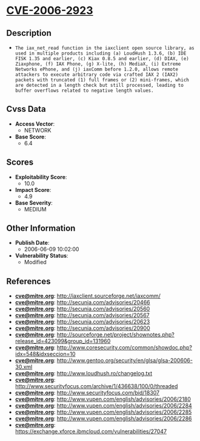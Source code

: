 
# [CVE-2006-2923](https://cve.mitre.org/cgi-bin/cvename.cgi?name=CVE-2006-2923)

## Description

- `The iax_net_read function in the iaxclient open source library, as used in multiple products including (a) LoudHush 1.3.6, (b) IDE FISK 1.35 and earlier, (c) Kiax 0.8.5 and earlier, (d) DIAX, (e) Ziaxphone, (f) IAX Phone, (g) X-lite, (h) MediaX, (i) Extreme Networks ePhone, and (j) iaxComm before 1.2.0, allows remote attackers to execute arbitrary code via crafted IAX 2 (IAX2) packets with truncated (1) full frames or (2) mini-frames, which are detected in a length check but still processed, leading to buffer overflows related to negative length values.`

## Cvss Data

- **Access Vector**:
  - NETWORK
- **Base Score**:
  - 6.4

## Scores

- **Exploitability Score**:
  - 10.0
- **Impact Score**:
  - 4.9
- **Base Severity**:
  - MEDIUM

## Other Information

- **Publish Date**:
  - 2006-06-09 10:02:00
- **Vulnerability Status**:
  - Modified

## References

- **cve@mitre.org**: http://iaxclient.sourceforge.net/iaxcomm/
- **cve@mitre.org**: http://secunia.com/advisories/20466
- **cve@mitre.org**: http://secunia.com/advisories/20560
- **cve@mitre.org**: http://secunia.com/advisories/20567
- **cve@mitre.org**: http://secunia.com/advisories/20623
- **cve@mitre.org**: http://secunia.com/advisories/20900
- **cve@mitre.org**: http://sourceforge.net/project/shownotes.php?release_id=423099&group_id=131960
- **cve@mitre.org**: http://www.coresecurity.com/common/showdoc.php?idx=548&idxseccion=10
- **cve@mitre.org**: http://www.gentoo.org/security/en/glsa/glsa-200606-30.xml
- **cve@mitre.org**: http://www.loudhush.ro/changelog.txt
- **cve@mitre.org**: http://www.securityfocus.com/archive/1/436638/100/0/threaded
- **cve@mitre.org**: http://www.securityfocus.com/bid/18307
- **cve@mitre.org**: http://www.vupen.com/english/advisories/2006/2180
- **cve@mitre.org**: http://www.vupen.com/english/advisories/2006/2284
- **cve@mitre.org**: http://www.vupen.com/english/advisories/2006/2285
- **cve@mitre.org**: http://www.vupen.com/english/advisories/2006/2286
- **cve@mitre.org**: https://exchange.xforce.ibmcloud.com/vulnerabilities/27047
